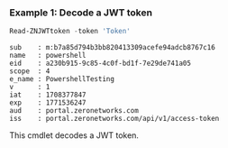 ### Example 1: Decode a JWT token
```powershell
Read-ZNJWTtoken -token 'Token'
```

```output
sub    : m:b7a85d794b3bb820413309acefe94adcb8767c16
name   : powershell
eid    : a230b915-9c85-4c0f-bd1f-7e29de741a05
scope  : 4
e_name : PowershellTesting
v      : 1
iat    : 1708377847
exp    : 1771536247
aud    : portal.zeronetworks.com
iss    : portal.zeronetworks.com/api/v1/access-token
```

This cmdlet decodes a JWT token.

